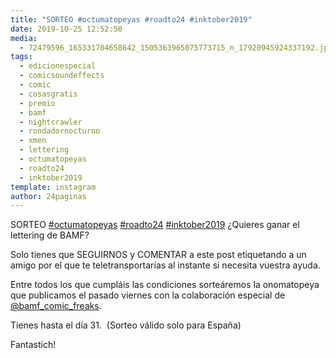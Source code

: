 ```yaml
---
title: "SORTEO #octumatopeyas #roadto24 #inktober2019"
date: 2019-10-25 12:52:50
media: 
  - 72479596_165331704658642_1505363965075773715_n_17920945924337192.jpg
tags: 
  - edicionespecial
  - comicsoundeffects
  - comic
  - cosasgratis
  - premio
  - bamf
  - nightcrawler
  - rondadornocturno
  - xmen
  - lettering
  - octumatopeyas
  - roadto24
  - inktober2019
template: instagram
author: 24paginas
---
```


SORTEO [#octumatopeyas](/tags/octumatopeyas) [#roadto24](/tags/roadto24) [#inktober2019](/tags/inktober2019)
¿Quieres ganar el lettering de BAMF?


Solo tienes que SEGUIRNOS y COMENTAR a este post etiquetando a un amigo por el que te teletransportarías al instante si necesita vuestra ayuda.


Entre todos los que cumpláis las condiciones sorteáremos la onomatopeya que publicamos el pasado viernes con la colaboración especial de [@bamf_comic_freaks](https://instagram.com/bamf_comic_freaks).


Tienes hasta el día 31. ‪
(Sorteo válido solo para España)‬


Fantastich!
